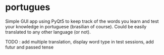 # portugues

Simple GUI app using PyQt5 to keep track of the words you learn and test your knowledge in portuguese (brasilian of course). Could be easily translated to any other language (or not).

TODO : add multiple translation, display word type in test sessions, add futur and passed tense 